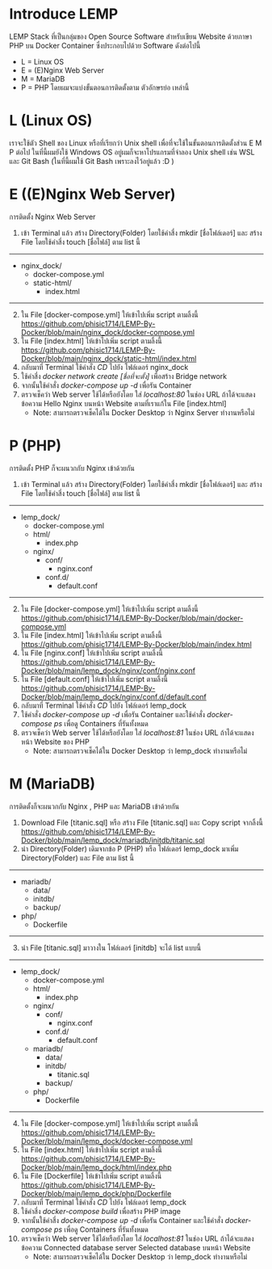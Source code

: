 # Introduce LEMP
LEMP Stack ที่เป็นกลุ่มของ Open Source Software สำหรับเขียน Website ด้วยภาษา PHP บน Docker Container ซึ่งประกอบไปด้วย Software ดังต่อไปนี้
   - L = Linux OS
   - E = (E)Nginx Web Server
   - M = MariaDB
   - P = PHP
โดยผมจะแบ่งขั้นตอนการติดตั้งตาม ตัวอักษรย่อ เหล่านี้

# L (Linux OS)
เราจะใช้ตัว Shell ของ Linux หรือที่เรียกว่า Unix shell เพื่อที่จะใช้ในขั้นตอนการติดตั้งส่วน E M P ต่อไป 
ในที่นี้ผมยังใช้ Windows OS อยู่ผมก็จะหาโปรแกรมที่จำลอง Unix shell เช่น WSL และ Git Bash (ในที่นี้ผมใช้ Git Bash เพราะลงไว้อยู่แล้ว :D )

# E ((E)Nginx Web Server)
การติดตั้ง Nginx Web Server
1. เข้า Terminal แล้ว สร้าง Directory(Folder) โดยใช้คำสี่ง mkdir [ชื่อโฟล์เดอร์] และ สร้าง File โดยใช้คำสี่ง touch [ชื่อไฟล์] ตาม list นี้
***
 - nginx_dock/
   - docker-compose.yml
   - static-html/
     * index.html
***
2. ใน File [docker-compose.yml] ให้เข้าไปเพิ่ม script ตามลิ้งนี้ https://github.com/phisic1714/LEMP-By-Docker/blob/main/nginx_dock/docker-compose.yml
3. ใน File [index.html] ให้เข้าไปเพิ่ม script ตามลิ้งนี้ https://github.com/phisic1714/LEMP-By-Docker/blob/main/nginx_dock/static-html/index.html
4. กลับมาที่ Terminal ใช้คำสั่ง *CD* ไปยัง โฟล์เดอร์ nginx_dock 
5. ใช้คำสี่ง *docker network create [ชื่อที่จะตั้ง]* เพื่อสร้าง Bridge network
6. จากนั้นใช้คำสั่ง *docker-compose up -d* เพื่อรัน Container
7. ตรวจเช็คว่า Web server ใช้ได้หรือยังโดย ใส่ *localhost:80* ในช่อง URL ถ้าได้จะแสดงข้อความ Hello Nginx บนหน้า Website ตามที่เราแก้ใน File [index.html]
   * Note: สามารถตรวจเช็คได้ใน Docker Desktop ว่า Nginx Server ทำงานหรือไม่

# P (PHP)
การติดตั้ง PHP ก็จะผนวกกับ Nginx เข้าด้วยกัน
1. เข้า Terminal แล้ว สร้าง Directory(Folder) โดยใช้คำสี่ง mkdir [ชื่อโฟล์เดอร์] และ สร้าง File โดยใช้คำสี่ง touch [ชื่อไฟล์] ตาม list นี้ 
***
 - lemp_dock/
   - docker-compose.yml
   - html/
     * index.php
   - nginx/
     - conf/
       * nginx.conf
     - conf.d/
       * default.conf
***
2. ใน File [docker-compose.yml] ให้เข้าไปเพิ่ม script ตามลิ้งนี้ https://github.com/phisic1714/LEMP-By-Docker/blob/main/docker-compose.yml
3. ใน File [index.html] ให้เข้าไปเพิ่ม script ตามลิ้งนี้ https://github.com/phisic1714/LEMP-By-Docker/blob/main/index.html
4. ใน File [nginx.conf] ให้เข้าไปเพิ่ม script ตามลิ้งนี้ https://github.com/phisic1714/LEMP-By-Docker/blob/main/lemp_dock/nginx/conf/nginx.conf
5. ใน File [default.conf] ให้เข้าไปเพิ่ม script ตามลิ้งนี้ https://github.com/phisic1714/LEMP-By-Docker/blob/main/lemp_dock/nginx/conf.d/default.conf
6. กลับมาที่ Terminal ใช้คำสั่ง *CD* ไปยัง โฟล์เดอร์ lemp_dock 
7. ใช้คำสั่ง *docker-compose up -d* เพื่อรัน Container และใช้คำสั่ง *docker-compose ps* เพื่อดู Containers ที่รันทั้งหมด
8. ตรวจเช็คว่า Web server ใช้ได้หรือยังโดย ใส่ *localhost:81* ในช่อง URL ถ้าได้จะแสดง หน้า Website ของ PHP
   * Note: สามารถตรวจเช็คได้ใน Docker Desktop ว่า lemp_dock ทำงานหรือไม่
   
# M (MariaDB)
การติดตั้งก็จะผนวกกับ Nginx , PHP และ MariaDB เข้าด้วยกัน
1. Download File [titanic.sql] หรือ สร้าง File [titanic.sql] และ Copy script จากลิ้งนี้ https://github.com/phisic1714/LEMP-By-Docker/blob/main/lemp_dock/mariadb/initdb/titanic.sql
2. นำ Directory(Folder) เดิมจากข้อ P (PHP) หรือ โฟล์เดอร์ lemp_dock มาเพิ่ม Directory(Folder) และ File ตาม list นี้
***
   - mariadb/
     - data/
     - initdb/
     - backup/
   - php/
     * Dockerfile
***
3. นำ File [titanic.sql] มาวางใน โฟล์เดอร์ [initdb] จะได้ list แบบนี้
***
- lemp_dock/
   - docker-compose.yml
   - html/
     * index.php
   - nginx/
     - conf/
       * nginx.conf
     - conf.d/
       * default.conf
   - mariadb/
     - data/
     - initdb/
       * titanic.sql
     - backup/
   - php/
     * Dockerfile
***
4. ใน File [docker-compose.yml] ให้เข้าไปเพิ่ม script ตามลิ้งนี้ https://github.com/phisic1714/LEMP-By-Docker/blob/main/lemp_dock/docker-compose.yml
5. ใน File [index.html] ให้เข้าไปเพิ่ม script ตามลิ้งนี้ https://github.com/phisic1714/LEMP-By-Docker/blob/main/lemp_dock/html/index.php
6. ใน File [Dockerfile] ให้เข้าไปเพิ่ม script ตามลิ้งนี้ https://github.com/phisic1714/LEMP-By-Docker/blob/main/lemp_dock/php/Dockerfile
7. กลับมาที่ Terminal ใช้คำสั่ง *CD* ไปยัง โฟล์เดอร์ lemp_dock 
8. ใช้คำสี่ง *docker-compose build* เพื่อสร้าง PHP image
9. จากนั้นใช้คำสี่ง *docker-compose up -d* เพื่อรัน Container และใช้คำสั่ง *docker-compose ps* เพื่อดู Containers ที่รันทั้งหมด
10. ตรวจเช็คว่า Web server ใช้ได้หรือยังโดย ใส่ *localhost:81* ในช่อง URL ถ้าได้จะแสดงข้อความ Connected database server Selected database บนหน้า Website
    * Note: สามารถตรวจเช็คได้ใน Docker Desktop ว่า lemp_dock ทำงานหรือไม่    




